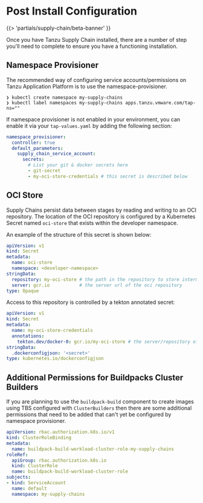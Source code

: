 # Post Install Configuration

{{> 'partials/supply-chain/beta-banner' }}

Once you have Tanzu Supply Chain installed, there are a number of step you'll need to complete to ensure 
you have a functioning installation.

## Namespace Provisioner

The recommended way of configuring service accounts/permissions on Tanzu Application Platform is to use the namespace-provisioner.

```shell
❯ kubectl create namespace my-supply-chains
❯ kubectl label namespaces my-supply-chains apps.tanzu.vmware.com/tap-ns=""
```

If namespace provisioner is not enabled in your environment, you can enable it via your `tap-values.yaml` by
adding the following section:

```yaml
namespace_provisioner:
  controller: true
  default_parameters:
    supply_chain_service_account:
      secrets:
        # List your git & docker secrets here
        - git-secret
        - my-oci-store-credentials # this secret is described below
```

## OCI Store

Supply Chains persist data between stages by reading and writing to an OCI repository.  The location of the OCI 
repository is configured by a Kubernetes Secret named `oci-store` that exists within the developer namespace.

An example of the structure of this secret is shown below:

```yaml
apiVersion: v1
kind: Secret
metadata:
  name: oci-store
  namespace: <developer-namespace>
stringData:
  repository: my-oci-store # the path in the repository to store intermediate artifacts
  server: gcr.io           # the server url of the oci repository
type: Opaque
```

Access to this repository is controlled by a tekton annotated secret:

```yaml
apiVersion: v1
kind: Secret
metadata:
  name: my-oci-store-credentials
  annotations:
    tekton.dev/docker-0: gcr.io/my-oci-store # the server/repository of the repository to store intermediate artifacts
stringData:
  .dockerconfigjson: '<secret>'
type: kubernetes.io/dockerconfigjson
```

## Additional Permissions for Buildpacks Cluster Builders

If you are planning to use the `buildpack-build` component to create images using TBS configured with `ClusterBuilders`
then there are some additional permissions that need to be added that can't yet be configured by namespace provisioner.

```yaml
apiVersion: rbac.authorization.k8s.io/v1
kind: ClusterRoleBinding
metadata:
  name: buildpack-build-workload-cluster-role-my-supply-chains
roleRef:
  apiGroup: rbac.authorization.k8s.io
  kind: ClusterRole
  name: buildpack-build-workload-cluster-role
subjects:
- kind: ServiceAccount
  name: default
  namespace: my-supply-chains
```